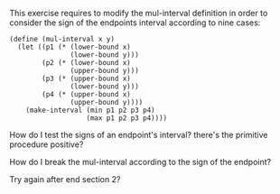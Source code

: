 This exercise requires to modify the mul-interval definition in order to consider the sign of the endpoints interval according to nine cases:

``` racket
(define (mul-interval x y)
  (let ((p1 (* (lower-bound x) 
               (lower-bound y)))
        (p2 (* (lower-bound x) 
               (upper-bound y)))
        (p3 (* (upper-bound x) 
               (lower-bound y)))
        (p4 (* (upper-bound x) 
               (upper-bound y))))
    (make-interval (min p1 p2 p3 p4)
                   (max p1 p2 p3 p4))))
```

How do I test the signs of an endpoint's interval?
there's the primitive procedure positive?

How do I break the mul-interval according to the sign of the endpoint?


Try again after end section 2?